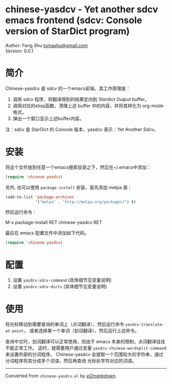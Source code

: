 # chinese-yasdcv - Yet another sdcv emacs frontend (sdcv: Console version of StarDict program)

*Author:* Feng Shu <tumashu@gmail.com><br>
*Version:* 0.0.1<br>

# 简介 #
Chinese-yasdcv 是 sdcv 的一个emacs前端，其工作原理是：

1. 调用 sdcv 程序，将翻译得到的结果定向到 *Stardict Output* buffer。
2. 调用对应的elisp函数，清理上述 buffer 中的内容，并将其转化为 org-mode 格式。
3. 弹出一个窗口显示上述buffer内容。

注：sdcv 是 StarDict 的 Console 版本，yasdcv 表示：Yet Another Sdcv。

# 安装 #
将这个文件放到任意一个emacs搜索目录之下，然后在~/.emacs中添加：

```lisp
(require 'chinese-yasdcv)
```

另外, 也可以使用 `package-install` 安装，首先添加 melpa 源：

```lisp
(add-to-list 'package-archives
             '("melpa" . "http://melpa.org/packages/") t)
```

然后运行命令：

M-x package-install RET chinese-yasdcv RET

最后在 emacs 配置文件中添加如下代码。

```lisp
(require 'chinese-yasdcv)
```
# 配置 #

1. 设置 `yasdcv-sdcv-command` (具体细节见变量说明)
2. 设置 `yasdcv-sdcv-dicts`   (具体细节见变量说明)

# 使用 #

将光标移动到需要查询的单词上（点词翻译），然后运行命令 `yasdcv-translate-at-point`，
或者选择某一个单词（划词翻译），然后运行上述命令。

查询中文时，划词翻译可以正常使用，但由于 emacs 本身的限制，点词翻译往往不能正常工作。
这时，就需要用户通过变量 `yasdcv-chinese-wordsplit-command` 来设置外部的分词程序。
Chinese-yasdcv 会提取一个范围较大的字符串，通过分词程序将其分成多个词语，然后再查询
光标处字符对应的词语。


---
Converted from `chinese-yasdcv.el` by [*el2markdown*](https://github.com/Lindydancer/el2markdown).

